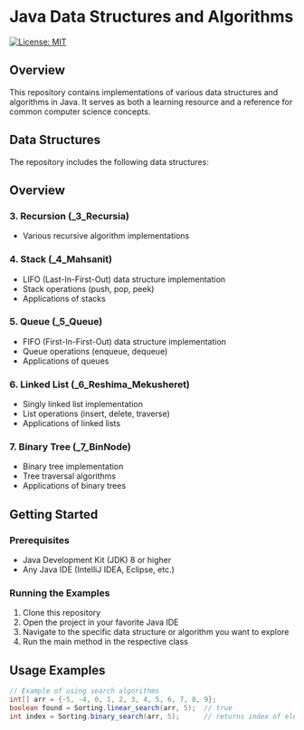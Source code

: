 # Java Data Structures and Algorithms

[![License: MIT](https://img.shields.io/badge/License-MIT-yellow.svg)](https://opensource.org/licenses/MIT)

## Overview

This repository contains implementations of various data structures and algorithms in Java. It serves as both a learning resource and a reference for common computer science concepts.

## Data Structures

The repository includes the following data structures:

## Overview

### 3. Recursion (_3_Recursia)
- Various recursive algorithm implementations

### 4. Stack (_4_Mahsanit)
- LIFO (Last-In-First-Out) data structure implementation
- Stack operations (push, pop, peek)
- Applications of stacks

### 5. Queue (_5_Queue)
- FIFO (First-In-First-Out) data structure implementation
- Queue operations (enqueue, dequeue)
- Applications of queues

### 6. Linked List (_6_Reshima_Mekusheret)
- Singly linked list implementation
- List operations (insert, delete, traverse)
- Applications of linked lists

### 7. Binary Tree (_7_BinNode)
- Binary tree implementation
- Tree traversal algorithms
- Applications of binary trees

## Getting Started

### Prerequisites
- Java Development Kit (JDK) 8 or higher
- Any Java IDE (IntelliJ IDEA, Eclipse, etc.)

### Running the Examples
1. Clone this repository
2. Open the project in your favorite Java IDE
3. Navigate to the specific data structure or algorithm you want to explore
4. Run the main method in the respective class

## Usage Examples

```java
// Example of using search algorithms
int[] arr = {-5, -4, 0, 1, 2, 3, 4, 5, 6, 7, 8, 9};
boolean found = Sorting.linear_search(arr, 5);  // true
int index = Sorting.binary_search(arr, 5);      // returns index of element 5
```


